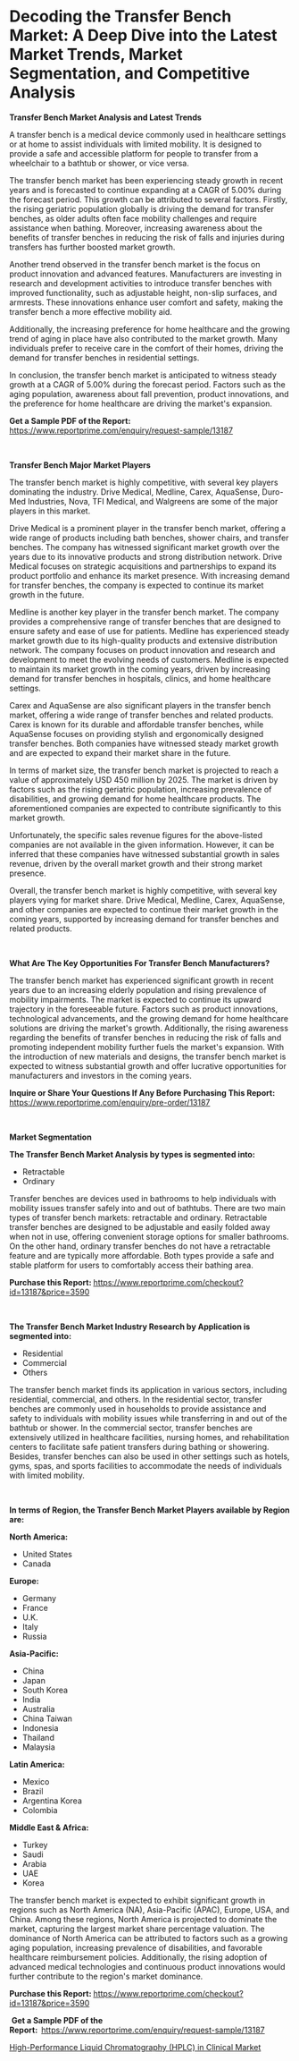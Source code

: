 <p><h1>Decoding the Transfer Bench Market: A Deep Dive into the Latest Market Trends, Market Segmentation, and Competitive Analysis</h1></p><p><strong>Transfer Bench Market Analysis and Latest Trends</strong></p>
<p><p>A transfer bench is a medical device commonly used in healthcare settings or at home to assist individuals with limited mobility. It is designed to provide a safe and accessible platform for people to transfer from a wheelchair to a bathtub or shower, or vice versa.</p><p>The transfer bench market has been experiencing steady growth in recent years and is forecasted to continue expanding at a CAGR of 5.00% during the forecast period. This growth can be attributed to several factors. Firstly, the rising geriatric population globally is driving the demand for transfer benches, as older adults often face mobility challenges and require assistance when bathing. Moreover, increasing awareness about the benefits of transfer benches in reducing the risk of falls and injuries during transfers has further boosted market growth.</p><p>Another trend observed in the transfer bench market is the focus on product innovation and advanced features. Manufacturers are investing in research and development activities to introduce transfer benches with improved functionality, such as adjustable height, non-slip surfaces, and armrests. These innovations enhance user comfort and safety, making the transfer bench a more effective mobility aid.</p><p>Additionally, the increasing preference for home healthcare and the growing trend of aging in place have also contributed to the market growth. Many individuals prefer to receive care in the comfort of their homes, driving the demand for transfer benches in residential settings.</p><p>In conclusion, the transfer bench market is anticipated to witness steady growth at a CAGR of 5.00% during the forecast period. Factors such as the aging population, awareness about fall prevention, product innovations, and the preference for home healthcare are driving the market's expansion.</p></p>
<p><strong>Get a Sample PDF of the Report:&nbsp;</strong> <a href="https://www.reportprime.com/enquiry/request-sample/13187">https://www.reportprime.com/enquiry/request-sample/13187</a></p>
<p>&nbsp;</p>
<p><strong>Transfer Bench Major Market Players</strong></p>
<p><p>The transfer bench market is highly competitive, with several key players dominating the industry. Drive Medical, Medline, Carex, AquaSense, Duro-Med Industries, Nova, TFI Medical, and Walgreens are some of the major players in this market.</p><p>Drive Medical is a prominent player in the transfer bench market, offering a wide range of products including bath benches, shower chairs, and transfer benches. The company has witnessed significant market growth over the years due to its innovative products and strong distribution network. Drive Medical focuses on strategic acquisitions and partnerships to expand its product portfolio and enhance its market presence. With increasing demand for transfer benches, the company is expected to continue its market growth in the future.</p><p>Medline is another key player in the transfer bench market. The company provides a comprehensive range of transfer benches that are designed to ensure safety and ease of use for patients. Medline has experienced steady market growth due to its high-quality products and extensive distribution network. The company focuses on product innovation and research and development to meet the evolving needs of customers. Medline is expected to maintain its market growth in the coming years, driven by increasing demand for transfer benches in hospitals, clinics, and home healthcare settings.</p><p>Carex and AquaSense are also significant players in the transfer bench market, offering a wide range of transfer benches and related products. Carex is known for its durable and affordable transfer benches, while AquaSense focuses on providing stylish and ergonomically designed transfer benches. Both companies have witnessed steady market growth and are expected to expand their market share in the future.</p><p>In terms of market size, the transfer bench market is projected to reach a value of approximately USD 450 million by 2025. The market is driven by factors such as the rising geriatric population, increasing prevalence of disabilities, and growing demand for home healthcare products. The aforementioned companies are expected to contribute significantly to this market growth.</p><p>Unfortunately, the specific sales revenue figures for the above-listed companies are not available in the given information. However, it can be inferred that these companies have witnessed substantial growth in sales revenue, driven by the overall market growth and their strong market presence.</p><p>Overall, the transfer bench market is highly competitive, with several key players vying for market share. Drive Medical, Medline, Carex, AquaSense, and other companies are expected to continue their market growth in the coming years, supported by increasing demand for transfer benches and related products.</p></p>
<p>&nbsp;</p>
<p><strong>What Are The Key Opportunities For Transfer Bench Manufacturers?</strong></p>
<p><p>The transfer bench market has experienced significant growth in recent years due to an increasing elderly population and rising prevalence of mobility impairments. The market is expected to continue its upward trajectory in the foreseeable future. Factors such as product innovations, technological advancements, and the growing demand for home healthcare solutions are driving the market's growth. Additionally, the rising awareness regarding the benefits of transfer benches in reducing the risk of falls and promoting independent mobility further fuels the market's expansion. With the introduction of new materials and designs, the transfer bench market is expected to witness substantial growth and offer lucrative opportunities for manufacturers and investors in the coming years.</p></p>
<p><strong>Inquire or Share Your Questions If Any Before Purchasing This Report:</strong> <a href="https://www.reportprime.com/enquiry/pre-order/13187">https://www.reportprime.com/enquiry/pre-order/13187</a></p>
<p>&nbsp;</p>
<p><strong>Market Segmentation</strong></p>
<p><strong>The Transfer Bench Market Analysis by types is segmented into:</strong></p>
<p><ul><li>Retractable</li><li>Ordinary</li></ul></p>
<p><p>Transfer benches are devices used in bathrooms to help individuals with mobility issues transfer safely into and out of bathtubs. There are two main types of transfer bench markets: retractable and ordinary. Retractable transfer benches are designed to be adjustable and easily folded away when not in use, offering convenient storage options for smaller bathrooms. On the other hand, ordinary transfer benches do not have a retractable feature and are typically more affordable. Both types provide a safe and stable platform for users to comfortably access their bathing area.</p></p>
<p><strong>Purchase this Report:&nbsp;</strong><a href="https://www.reportprime.com/checkout?id=13187&price=3590">https://www.reportprime.com/checkout?id=13187&price=3590</a></p>
<p>&nbsp;</p>
<p><strong>The Transfer Bench Market Industry Research by Application is segmented into:</strong></p>
<p><ul><li>Residential</li><li>Commercial</li><li>Others</li></ul></p>
<p><p>The transfer bench market finds its application in various sectors, including residential, commercial, and others. In the residential sector, transfer benches are commonly used in households to provide assistance and safety to individuals with mobility issues while transferring in and out of the bathtub or shower. In the commercial sector, transfer benches are extensively utilized in healthcare facilities, nursing homes, and rehabilitation centers to facilitate safe patient transfers during bathing or showering. Besides, transfer benches can also be used in other settings such as hotels, gyms, spas, and sports facilities to accommodate the needs of individuals with limited mobility.</p></p>
<p>&nbsp;</p>
<p><strong>In terms of Region, the Transfer Bench Market Players available by Region are:</strong></p>
<p>
    <p> <strong> North America: </strong>
        <ul>
            <li>United States</li>
            <li>Canada</li>
        </ul>
        </p> 
    <p> <strong> Europe: </strong>
        <ul>
            <li>Germany</li>
            <li>France</li>
            <li>U.K.</li>
            <li>Italy</li>
            <li>Russia</li>
        </ul>
        </p> 
    <p> <strong> Asia-Pacific: </strong>
        <ul>
            <li>China</li>
            <li>Japan</li>
            <li>South Korea</li>
            <li>India</li>
            <li>Australia</li>
            <li>China Taiwan</li>
            <li>Indonesia</li>
            <li>Thailand</li>
            <li>Malaysia</li>
        </ul>
        </p> 
    <p> <strong> Latin America: </strong>
        <ul>
            <li>Mexico</li>
            <li>Brazil</li>
            <li>Argentina Korea</li>
            <li>Colombia</li>
        </ul>
        </p> 
    <p> <strong> Middle East & Africa: </strong>
        <ul>
            <li>Turkey</li>
            <li>Saudi</li>
            <li>Arabia</li>
            <li>UAE</li>
            <li>Korea</li>
        </ul>
    </p>
    </p>
<p><p>The transfer bench market is expected to exhibit significant growth in regions such as North America (NA), Asia-Pacific (APAC), Europe, USA, and China. Among these regions, North America is projected to dominate the market, capturing the largest market share percentage valuation. The dominance of North America can be attributed to factors such as a growing aging population, increasing prevalence of disabilities, and favorable healthcare reimbursement policies. Additionally, the rising adoption of advanced medical technologies and continuous product innovations would further contribute to the region's market dominance.</p></p>
<p><strong>Purchase this Report: </strong><a href="https://www.reportprime.com/checkout?id=13187&price=3590">https://www.reportprime.com/checkout?id=13187&price=3590</a></p>
<p>&nbsp;<strong>Get a Sample PDF of the Report:&nbsp;&nbsp;</strong><a href="https://www.reportprime.com/enquiry/request-sample/13187">https://www.reportprime.com/enquiry/request-sample/13187</a></p>
<p><strong></strong></p>
<p><p><a href="https://github.com/provorikovar/Market-Research-Report-List-2/blob/main/high-performance-liquid-chromatography-hplc-in-clinical-market.md">High-Performance Liquid Chromatography (HPLC) in Clinical Market</a></p></p>